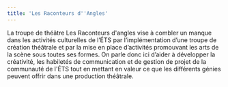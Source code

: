```yaml
---
title: 'Les Raconteurs d''Angles'
---
```


La troupe de théâtre Les Raconteurs d'angles vise à combler un manque dans les activités culturelles de l’ÉTS par l’implémentation d’une troupe de création théâtrale et par la mise en place d’activités promouvant les arts de la scène sous toutes ses formes. On parle donc ici d’aider à développer la créativité, les habiletés de communication et de gestion de projet de la communauté de l'ÉTS tout en mettant en valeur ce que les différents génies peuvent offrir dans une production théâtrale.
